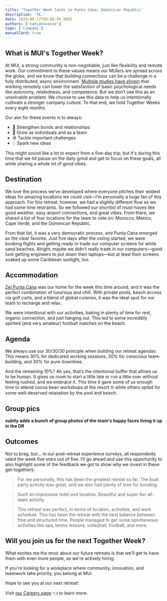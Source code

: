 ```yaml
---
title: 'Together Week lands in Punta Cana, Dominican Republic'
description: 'TK.'
date: 2025-09-12T00:00:00.000Z
authors: ['nadjakovacev']
tags: ['Company']
manualCard: true
---
```


## What is MUI's Together Week?

At MUI, a strong community is non-negotiable, just like flexibility and remote work. Our commitment to these values means our MUIers are spread across the globe, and we know that building connections can be a challenge in a fully distributed, async environment.
[Multiple studies have shown](https://www.researchgate.net/publication/387604757_Providing_support_for_employee_autonomy_relatedness_and_competence_in_a_remote_work_environment) that working remotely can lower the satisfaction of basic psychological needs like autonomy, relatedness, and competence.
But we don’t see this as an unsolvable problem: We choose to use this data to help us intentionally cultivate a stronger company culture. To that end, we hold Together Weeks every eight months.

Our aim for these events is to always:

- 🤝 Strengthen bonds and relationships
- 🌱 Grow as individuals and as a team
- ⚙️ Tackle important challenges
- 💡 Spark new ideas

This might sound like a lot to expect from a five-day trip, but it's during this time that we hit pause on the daily grind and get to focus on these goals, all while sharing a whole lot of good vibes.

## Destination

We love the process we’ve developed where everyone pitches their wildest ideas for amazing locations we could visit—I’m personally a huge fan of this approach.
For this retreat, however, we had a slightly different flow as we had some time restraints.
So we followed our shortlist of must-haves like good weather, easy airport connections, and great vibes.
From there, we shared a list of four locations for the team to vote on: Morocco, Mexico, Cape Verde, and the Dominican Republic.

From that list, it was a very democratic process, and Punta Cana emerged as the clear favorite.
Just five days after the voting started, we were booking flights and getting ready to trade our computer screens for white sand beaches.
Alright, maybe we didn't really trade in our computers—good luck getting engineers to put down their laptops—but at least their screens soaked up some Caribbean sunlight, too.

## Accommodation

[Zel Punta Cana](https://www.melia.com/en/hotels/dominican-republic/punta-cana/zel-punta-cana) was our home for the week this time around, and it was the perfect combination of luxurious and chill.
With private pools, beach access via golf carts, and a blend of global cuisines, it was the ideal spot for our team to recharge and relax.

We were intentional with our activities, baking in plenty of time for rest, organic connection, and just hanging out.
This led to some incredibly spirited (and very amateur) football matches on the beach.

## Agenda

We always use our 30/30/30 principle when building our retreat agendas:
This means 30% for dedicated working sessions, 30% for conscious team-building, and 30% for pure downtime.

And the remaining 10%?
Ah yes, that’s the intentional buffer that allows us to be human.
It gives us room to start a little late or run a little over without feeling rushed, and we embrace it.
This time it gave some of us enough time to attend cocoa bean workshops at the resort 🤓 while others opted for some well-deserved relaxation by the pool and beach.

## Group pics

**subtly adds a bunch of group photos of the team's happy faces living it up in the DR**

## Outcomes

Not to brag, but… In our post-retreat experience surveys, all respondents rated the week five stars out of five.
I’ll go ahead and use this opportunity to also highlight some of the feedback we got to show why we invest in these get-togethers:

> For me personally, this has been the greatest retreat so far. The boat party activity was great, and we also had plenty of time for bonding.

> Such an impressive hotel and location. Beautiful and super fun all-team activity.

> This retreat was perfect, in terms of location, activities, and work schedule. This has been the retreat with the best balance between free and structured time. People managed to get some spontaneous activities like spa, tennis lessons, volleyball, football, and more.

## Will you join us for the next Together Week?

What excites me the most about our future retreats is that we'll get to have them with even more people, as we're actively hiring.

If you're looking for a workplace where community, innovation, and teamwork take priority, you belong at MUI.

Hope to see you at our next retreat!

Visit [our Careers page](https://mui.com/careers/) 👈 to learn more.
